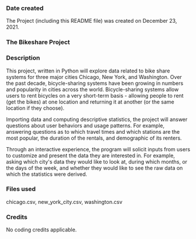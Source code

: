 ### Date created
The Project (including this README file) was created on December 23, 2021.

### The Bikeshare Project

### Description
This project, written in Python will explore data related to bike share systems for three major cities Chicago, New York, and Washington.  Over the past decade, bicycle-sharing systems have been growing in numbers and popularity in cities across the world.  Bicycle-sharing systems allow users to rent bicycles on a very short-term basis - allowing people to rent (get the bikes) at one location and returning it at another (or the same location if they choose).

Importing data and computing descriptive statistics, the project will answer questions about user behaviors and usage patterns.  For example, answering questions as to which travel times and which stations are the most popular, the duration of the rentals, and demographic of its renters.

Through an interactive experience, the program will solicit inputs from users to customize and present the data they are interested in.  For example, asking which city's data they would like to look at, during which months, or the days of the week, and whether they would like to see the raw data on which the statistics were derived.

### Files used
chicago.csv, new_york_city.csv, washington.csv

### Credits
No coding credits applicable.

